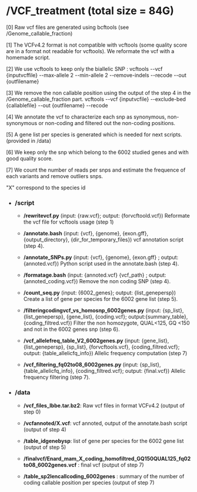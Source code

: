 #  /VCF_treatment (total size = 84G)

[0] Raw vcf files are generated using bcftools (see /Genome_callable_fraction)

[1] The VCFv4.2 format is not compatible with vcftools (some quality score are in a format not readable for vcftools).
   We reformate the vcf with a homemade script.

[2] We use vcftools to keep only the biallelic SNP : 
    vcftools --vcf {inputvcffile} --max-allele 2 --min-allele 2 --remove-indels --recode --out {outfilename}

[3] We remove the non callable position using the output of the step 4 in the /Genome_callable_fraction part.
    vcftools --vcf {inputvcfile} --exclude-bed {callablefile} --out {outfilename} --recode

[4] We annotate the vcf to characterize each snp as synonymous, non-synonymous or non-coding and filtered out the non-coding positions.

[5] A gene list per species is generated which is needed for next scripts. (provided in /data)

[6] We keep only the snp which belong to the 6002 studied genes and with good quality score.

[7] We count the number of reads per snps and estimate the frequence of each variants and remove outliers snps.

"X" correspond to the species id

- ### **/script**

  - **/rewritevcf.py** (input: {raw.vcf}; output: {forvcftoold.vcf})
   Reformate the vcf file for vcftools usage (step 1)
	
   - **/annotate.bash** (input: {vcf}, {genome}, {exon.gff}, {output_directory}, {dir_for_temporary_files})
   vcf annotation script (step 4).

   - **/annotate_SNPs.py** (input: {vcf}, {genome}, {exon.gff} ; output: {annoted.vcf})
   Python script used in the annotate.bash (step 4).

    - **/formatage.bash** (input: {annoted.vcf} {vcf_path} ; output: {annoted_coding.vcf})
   Remove the non coding SNP (step 4).

   - **/count_seq.py** (input: {6002_genes}; output: {list_genepersp})
   Create a list of gene per species for the 6002 gene list (step 5).

   - **/filteringcodingvcf_vs_homosnp_6002genes.py** (input: {sp_list}, {list_genepersp}, {gene_list}, {coding.vcf}; output:{summary_table}, {coding_filtred.vcf})
   Filter the non homozygote, QUAL<125, GQ <150 and not in the 6002 genes snp (step 6).	

    - **/vcf_allelefreq_table_V2_6002genes.py** (input: {gene_list}, {list_genepersp}, {sp_list}, {forvcftools.vcf}, {coding_filtred.vcf}; output: {table_allelicfq_info})
   Allelic frequency computation (step 7)

    - **/vcf_filtering_fq02to08_6002genes.py** (input: {sp_list}, {table_allelicfq_info}, {coding_filtred.vcf}; output: {final.vcf})
   Allelic frequency filtering (step 7).
		
- ### **/data**

  - **/vcf_files_lbbe.tar.bz2**: Raw vcf files in format VCFv4.2 (output of step 0)

  - **/vcfannoted/X.vcf**: vcf annoted, output of the annotate.bash script (output of step 4) 

  - **/table_idgenebysp**: list of gene per species for the 6002 gene list (output of step 5)

  - **/finalvcf/Enard_mam_X_coding_homofiltred_GQ150QUAL125_fq02to08_6002genes.vcf** : final vcf (output of step 7)

  - **/table_sp2lencallcoding_6002genes** : summary of the number of coding callable position per species (output of step 7)
		
